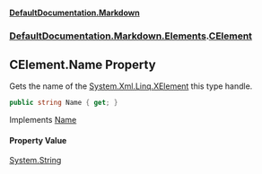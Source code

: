 #### [DefaultDocumentation\.Markdown](../../../../index.md 'index')
### [DefaultDocumentation\.Markdown\.Elements](../../../../index.md#DefaultDocumentation.Markdown.Elements 'DefaultDocumentation\.Markdown\.Elements').[CElement](index.md 'DefaultDocumentation\.Markdown\.Elements\.CElement')

## CElement\.Name Property

Gets the name of the [System\.Xml\.Linq\.XElement](https://docs.microsoft.com/en-us/dotnet/api/System.Xml.Linq.XElement 'System\.Xml\.Linq\.XElement') this type handle\.

```csharp
public string Name { get; }
```

Implements [Name](https://github.com/Doraku/DefaultDocumentation/blob/master/documentation/api/DefaultDocumentation/Api/IElement/Name.md 'DefaultDocumentation\.Api\.IElement\.Name')

#### Property Value
[System\.String](https://docs.microsoft.com/en-us/dotnet/api/System.String 'System\.String')